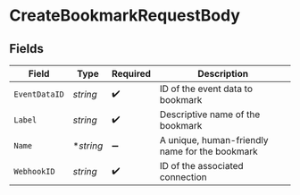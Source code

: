 # CreateBookmarkRequestBody


## Fields

| Field                                          | Type                                           | Required                                       | Description                                    |
| ---------------------------------------------- | ---------------------------------------------- | ---------------------------------------------- | ---------------------------------------------- |
| `EventDataID`                                  | *string*                                       | :heavy_check_mark:                             | ID of the event data to bookmark               |
| `Label`                                        | *string*                                       | :heavy_check_mark:                             | Descriptive name of the bookmark               |
| `Name`                                         | **string*                                      | :heavy_minus_sign:                             | A unique, human-friendly name for the bookmark |
| `WebhookID`                                    | *string*                                       | :heavy_check_mark:                             | ID of the associated connection                |